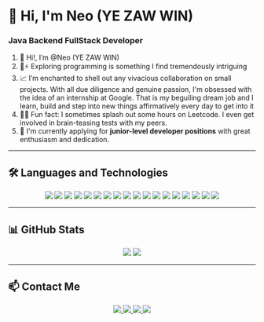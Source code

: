 # 👋 Hi, I'm Neo (YE ZAW WIN)

### Java Backend FullStack Developer

<article>
  <ol>
    <li>👋 Hi!, I’m @Neo (YE ZAW WIN)</li>
    <li>🌟⚡ Exploring programming is something I find tremendously intriguing</li>
    <li>📈 I’m enchanted to shell out any vivacious collaboration on small projects. With all due diligence and genuine passion, I'm obsessed with the idea of an internship at Google. That is my beguiling dream job and I learn, build and step into new things affirmatively every day to get into it</li>
    <li>🧠🧠 Fun fact: I sometimes splash out some hours on Leetcode. I even get involved in brain-teasing tests with my peers.</li>
    <li>💼 I'm currently applying for <strong>junior-level developer positions</strong> with great enthusiasm and dedication.</li>
  </ol>
</article>

---

## 🛠️ Languages and Technologies

<p align="center">
  <a href="https://www.java.com/"><img src="https://img.shields.io/badge/Java-007396?style=for-the-badge&logo=java&logoColor=white" /></a>
  <a href="https://spring.io/projects/spring-mvc"><img src="https://img.shields.io/badge/Spring%20MVC-4CAF50?style=for-the-badge&logo=spring&logoColor=white" /></a>
  <a href="https://spring.io/projects/spring-security"><img src="https://img.shields.io/badge/Spring%20Security-6DB33F?style=for-the-badge&logo=spring-security&logoColor=white" /></a>
  <a href="https://spring.io/projects/spring-rest"><img src="https://img.shields.io/badge/Spring%20REST%20API-4CAF50?style=for-the-badge&logo=spring&logoColor=white" /></a>
  <a href="https://developer.mozilla.org/en-US/docs/Web/HTML"><img src="https://img.shields.io/badge/HTML-E34F26?style=for-the-badge&logo=html5&logoColor=white" /></a>
  <a href="https://developer.mozilla.org/en-US/docs/Web/CSS"><img src="https://img.shields.io/badge/CSS-1572B6?style=for-the-badge&logo=css3&logoColor=white" /></a>
  <a href="https://getbootstrap.com/"><img src="https://img.shields.io/badge/Bootstrap-7952B3?style=for-the-badge&logo=bootstrap&logoColor=white" /></a>
  <a href="https://developer.mozilla.org/en-US/docs/Web/JavaScript"><img src="https://img.shields.io/badge/JavaScript-F7DF1E?style=for-the-badge&logo=javascript&logoColor=black" /></a>
  <a href="https://reactjs.org/"><img src="https://img.shields.io/badge/React-61DAFB?style=for-the-badge&logo=react&logoColor=black" /></a>
  <a href="https://reactrouter.com/"><img src="https://img.shields.io/badge/React%20Router-CA4245?style=for-the-badge&logo=react-router&logoColor=white" /></a>
  <a href="https://formik.org/"><img src="https://img.shields.io/badge/React%20Formik-FF4154?style=for-the-badge&logo=formik&logoColor=white" /></a>
  <a href="https://www.postgresql.org/"><img src="https://img.shields.io/badge/PostgreSQL-336791?style=for-the-badge&logo=postgresql&logoColor=white" /></a>
  <a href="https://www.mysql.com/"><img src="https://img.shields.io/badge/MySQL-4479A1?style=for-the-badge&logo=mysql&logoColor=white" /></a>
  <a href="https://jquery.com/"><img src="https://img.shields.io/badge/jQuery-0769AD?style=for-the-badge&logo=jquery&logoColor=white" /></a>
  <a href="https://mybatis.org/"><img src="https://img.shields.io/badge/MyBatis-000000?style=for-the-badge&logo=mybatis&logoColor=white" /></a>
  <a href="https://redis.io/"><img src="https://img.shields.io/badge/Redis-DC382D?style=for-the-badge&logo=redis&logoColor=white" /></a>
  <a href="https://jwt.io/"><img src="https://img.shields.io/badge/JWT-000000?style=for-the-badge&logo=JSON%20web%20tokens&logoColor=white" /></a>
  <a href="https://www.docker.com/"><img src="https://img.shields.io/badge/Docker-2496ED?style=for-the-badge&logo=docker&logoColor=white" /></a>
</p>

---

## 📊 GitHub Stats

<p align="center">
  <img src="https://github-readme-stats.vercel.app/api?username=YeZaw2003NeoPhenon&show_icons=true&theme=default" />
  <img src="https://github-readme-stats.vercel.app/api/top-langs/?username=YeZaw2003NeoPhenon&layout=compact&langs_count=8" />
</p>

---

## 📫 Contact Me

<p align="center">
  <a href="mailto:winzawyair@gmail.com">
    <img src="https://img.shields.io/badge/Gmail-D14836?style=for-the-badge&logo=gmail&logoColor=white" />
  </a>
  <a href="https://leetcode.com/u/NeoCourney/">
    <img src="https://img.shields.io/badge/LeetCode-FFA116?style=for-the-badge&logo=leetcode&logoColor=black" />
  </a>
  <a href="https://gitforwindows.org/">
    <img src="https://img.shields.io/badge/Git%20Bash-4F4F4F?style=for-the-badge&logo=git&logoColor=white" />
  </a>
  <a href="https://apidog.com/">
    <img src="https://img.shields.io/badge/API%20Dog-0D47A1?style=for-the-badge&logo=api&logoColor=white" />
  </a>
</p>

